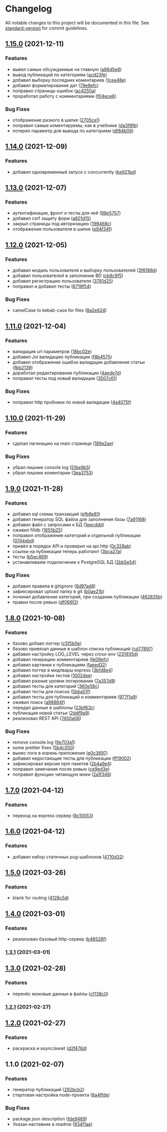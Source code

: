 # Changelog

All notable changes to this project will be documented in this file. See [standard-version](https://github.com/conventional-changelog/standard-version) for commit guidelines.

## [1.15.0](https://github.com/YoginAlex/1708501-typoteka-3/compare/v1.14.0...v1.15.0) (2021-12-11)


### Features

* вывел самые обсуждаемые на главную ([a86d5e8](https://github.com/YoginAlex/1708501-typoteka-3/commit/a86d5e8b4770ff2088da6abbd6d9051ec27bc958))
* вывод публикаций по категориям ([acd23fe](https://github.com/YoginAlex/1708501-typoteka-3/commit/acd23fe893c4dc8ecd1bb026247748c22edb109f))
* добавил выборку последних коментариев ([1cea48e](https://github.com/YoginAlex/1708501-typoteka-3/commit/1cea48e662c2611b186e5d95c761cdd59153d4a2))
* добавил форматирование дат ([79e9efc](https://github.com/YoginAlex/1708501-typoteka-3/commit/79e9efcbb51d2bb5eeabed3fe1a35038e6a0b955))
* поправил страницы ошибок ([ac4250a](https://github.com/YoginAlex/1708501-typoteka-3/commit/ac4250a68c2fdbf424b2c9c4349f47cd128cb19e))
* проработал работу с комментариями ([f04ece6](https://github.com/YoginAlex/1708501-typoteka-3/commit/f04ece657a39efe0149826f19d558fdda8c38cd4))


### Bug Fixes

* отображение разного в шапке ([2705ce1](https://github.com/YoginAlex/1708501-typoteka-3/commit/2705ce1fd153c0895edf8286e14edbdf9c2a0a2b))
* поправил самые коментируемы, как в учебнике ([da3f9fb](https://github.com/YoginAlex/1708501-typoteka-3/commit/da3f9fbc2a1443cd0e5dcc4a0c6e5f514c4d542b))
* потерял параметр для вывода по категориям ([df84b09](https://github.com/YoginAlex/1708501-typoteka-3/commit/df84b095a577369541fcaa99a8184ba62a43a198))

## [1.14.0](https://github.com/YoginAlex/1708501-typoteka-3/compare/v1.13.0...v1.14.0) (2021-12-09)


### Features

* добавил одновременный запуск с concurrently ([be921bd](https://github.com/YoginAlex/1708501-typoteka-3/commit/be921bda9a09cdfc48102b6550e50e50dbfdb145))

## [1.13.0](https://github.com/YoginAlex/1708501-typoteka-3/compare/v1.12.0...v1.13.0) (2021-12-07)


### Features

* аутентификация, фронт и тесты для неё ([98e5757](https://github.com/YoginAlex/1708501-typoteka-3/commit/98e575725f88553958a41a935851d0b81158925e))
* добавил csrf защиту форм ([a601d15](https://github.com/YoginAlex/1708501-typoteka-3/commit/a601d15e236b78cb44b924dc7518c26351b6d17b))
* закрыл страницы под авторизацию ([198468c](https://github.com/YoginAlex/1708501-typoteka-3/commit/198468cea333012b39c89502d48637ad94ecb16c))
* отображение пользователя в шапке ([e94f34f](https://github.com/YoginAlex/1708501-typoteka-3/commit/e94f34fe14e17e4cb39a1ea80dbcf1061ed4ad4f))

## [1.12.0](https://github.com/YoginAlex/1708501-typoteka-3/compare/v1.11.0...v1.12.0) (2021-12-05)


### Features

* добавил модаль пользователя и выборку пользователей ([3f6188d](https://github.com/YoginAlex/1708501-typoteka-3/commit/3f6188df07f9513ebb341515791b1549b74a021f))
* добавил пользователей в заполнение BD ([cb8c9f5](https://github.com/YoginAlex/1708501-typoteka-3/commit/cb8c9f54d83543ecc818c4f18edec10b03480102))
* добавил регистрацию пользователя ([3781d25](https://github.com/YoginAlex/1708501-typoteka-3/commit/3781d25f35b02eb4739f3cd53927360d53617043))
* поправил и добавил тесты ([6719f54](https://github.com/YoginAlex/1708501-typoteka-3/commit/6719f547a7651bdf1e9bbb3df18b2eef6ae64680))


### Bug Fixes

* camelCase to kebab-case for files ([8a2e624](https://github.com/YoginAlex/1708501-typoteka-3/commit/8a2e6248899bc0faf9f61de6555b427ffbd593fa))

## [1.11.0](https://github.com/YoginAlex/1708501-typoteka-3/compare/v1.10.0...v1.11.0) (2021-12-04)


### Features

* валидация url параметров ([18bc02e](https://github.com/YoginAlex/1708501-typoteka-3/commit/18bc02e95e1b54a91290fc03de5ff193322e3700))
* добавил Joi валидацию публикации ([f8b4575](https://github.com/YoginAlex/1708501-typoteka-3/commit/f8b45750b963c7b2015b71bf0c4e0c93ce3142a5))
* добавил отображение ошибок валидации добавления статьи ([fbb2139](https://github.com/YoginAlex/1708501-typoteka-3/commit/fbb21399b76948532a5b0d8ffd06bdcdefd9980a))
* доработал редактирование публикации ([4aede7d](https://github.com/YoginAlex/1708501-typoteka-3/commit/4aede7d9bbb76bdf56929b61423b247c080be8cb))
* поправил тесты под новый валидации ([3507c61](https://github.com/YoginAlex/1708501-typoteka-3/commit/3507c618842d51b4c45ed875390cc2c7d26853f0))


### Bug Fixes

* поправил http пробники по новой валидации ([4a4075f](https://github.com/YoginAlex/1708501-typoteka-3/commit/4a4075ff75aebd7399a64c7529e31ab5d4749fc4))

## [1.10.0](https://github.com/YoginAlex/1708501-typoteka-3/compare/v1.9.0...v1.10.0) (2021-11-29)


### Features

* сделал пагинацию на main странице ([189e2ae](https://github.com/YoginAlex/1708501-typoteka-3/commit/189e2aecfefeda26dcf1e24b2d05a2ceb259420d))


### Bug Fixes

* убрал лишние console.log ([51be9b5](https://github.com/YoginAlex/1708501-typoteka-3/commit/51be9b5cefdeec34caa79c742c63a53d037a96e0))
* убрал лишние коментарии ([3ea3753](https://github.com/YoginAlex/1708501-typoteka-3/commit/3ea37530647d7a2d7222cb7f3eb64a8735c80c34))

## [1.9.0](https://github.com/YoginAlex/1708501-typoteka-3/compare/v1.8.0...v1.9.0) (2021-11-28)


### Features

* добавил sql схемы транзакций ([efb8e81](https://github.com/YoginAlex/1708501-typoteka-3/commit/efb8e8180d3480600d83d735b044a144c6431b88))
* добавил генератор SQL файла для заполнения базы ([7a91168](https://github.com/YoginAlex/1708501-typoteka-3/commit/7a9116810510d77a47955fb98cfc7b7bd83a15a2))
* добавил файл с запросами к БД ([1eecddd](https://github.com/YoginAlex/1708501-typoteka-3/commit/1eecddd691537c585414edcbc48ce724a0208d92))
* оживил filldb ([1655b25](https://github.com/YoginAlex/1708501-typoteka-3/commit/1655b25018144b23b7b80d5882bd7c8c667d15b3))
* поправил отображение категорий и отдельной публикации ([0744ebd](https://github.com/YoginAlex/1708501-typoteka-3/commit/0744ebd31604656755989630bdfffb95fae3d55d))
* привёл в порядок API и проверил на api.http ([0c328ab](https://github.com/YoginAlex/1708501-typoteka-3/commit/0c328ab056ae263882ded56d0654f9cf21967919))
* ссылки на публикации теперь работают ([3bca27a](https://github.com/YoginAlex/1708501-typoteka-3/commit/3bca27adf0097f96d8da5993de141d6adb8830fc))
* тесты ([b5ec469](https://github.com/YoginAlex/1708501-typoteka-3/commit/b5ec469cff7fa41626040da5b93a2ec2889200f6))
* устанавливаем подключение к PostgreSQL БД ([2bb5e54](https://github.com/YoginAlex/1708501-typoteka-3/commit/2bb5e549f8c509a3cacbf82c89a10056c3c6bdb2))


### Bug Fixes

* добавил правила в gitignore ([8d97ad8](https://github.com/YoginAlex/1708501-typoteka-3/commit/8d97ad841c30977a795dc82ae86e038770a88460))
* зафиксировал upload папку в git ([b0ae21b](https://github.com/YoginAlex/1708501-typoteka-3/commit/b0ae21b933ae8165cf56135e0c647a7cd229c591))
* починил добавление категорий, при создании публикации ([462835b](https://github.com/YoginAlex/1708501-typoteka-3/commit/462835be4a2ba20ca69ec4c0c2c62f3af7cff0bb))
* правки после ревью ([df066f2](https://github.com/YoginAlex/1708501-typoteka-3/commit/df066f244615bc648eb28ab7768a4a4926f3f766))

## [1.8.0](https://github.com/YoginAlex/1708501-typoteka-3/compare/v1.7.0...v1.8.0) (2021-10-08)


### Features

* базово добавл логгер ([c5f5b0e](https://github.com/YoginAlex/1708501-typoteka-3/commit/c5f5b0e6323512ceb7cc5919244d0d629d8bd5a0))
* базово привязал данные в шаблон списка публикаций ([cd77897](https://github.com/YoginAlex/1708501-typoteka-3/commit/cd7789761dec1f93c36de8198dc94c7b2bbf97c3))
* дабавил настройку LOG_LEVEL через cross-env ([231935d](https://github.com/YoginAlex/1708501-typoteka-3/commit/231935d6beff83fda1ba4571cca98bf0a44357e5))
* добавил генерацию комментариев ([fe09efc](https://github.com/YoginAlex/1708501-typoteka-3/commit/fe09efcb90087be6296065e0813259052acc8c25))
* добавил картинки к публикациям ([faeed32](https://github.com/YoginAlex/1708501-typoteka-3/commit/faeed322d1cd7b972abdb21927cd683d5462e0a3))
* добавил логгер в мидлвары express ([3bfd8e4](https://github.com/YoginAlex/1708501-typoteka-3/commit/3bfd8e40e264b79f0e0edcdbdcc6e3007c9268bf))
* добавил настройки тестов ([1002dee](https://github.com/YoginAlex/1708501-typoteka-3/commit/1002dee4731bf482b5a5dc77bae96d067e55f91d))
* добавил разные уровни логирования ([7a357d8](https://github.com/YoginAlex/1708501-typoteka-3/commit/7a357d8df2dcb3b6d80b19afb83e3218cffe171c))
* добавил тесты для категорий ([360e58c](https://github.com/YoginAlex/1708501-typoteka-3/commit/360e58ca4bdb7ba38ff447ff3e78bca20643d8af))
* добавил тесты для поиска ([5bba51f](https://github.com/YoginAlex/1708501-typoteka-3/commit/5bba51fa3928ee75aafd27b3ff467d76d61ae48c))
* добавил тесты для публикаций и комментариев ([977f1a9](https://github.com/YoginAlex/1708501-typoteka-3/commit/977f1a98e8289d86d8c0076697decdb6e193205b))
* оживил поиск ([a98864f](https://github.com/YoginAlex/1708501-typoteka-3/commit/a98864f70c2c8a9c2dd7b14fa3e55f88bf15007a))
* передал данные в шаблоны ([23bf63c](https://github.com/YoginAlex/1708501-typoteka-3/commit/23bf63c44b77eebfeb0704a619acdc7e5390cf1a))
* публикация новой статьи ([2ddf9a9](https://github.com/YoginAlex/1708501-typoteka-3/commit/2ddf9a974466c45446aeeb03b6c254cf6a4b166f))
* реализовал REST API ([7450a06](https://github.com/YoginAlex/1708501-typoteka-3/commit/7450a0634e8c69caee1d0e37743f068ecfbab69c))


### Bug Fixes

* remove console.log ([9e703a1](https://github.com/YoginAlex/1708501-typoteka-3/commit/9e703a1b40bd0b25eb225b0ff4165f71a8143a0f))
* some prettier fixes ([5b4c550](https://github.com/YoginAlex/1708501-typoteka-3/commit/5b4c550ba1ba6405f78dd15a95f00351794cc2a0))
* вынес логи в корень приложения ([e0c3697](https://github.com/YoginAlex/1708501-typoteka-3/commit/e0c3697c567dae422a2ff18196eb41c47f51be61))
* добавил недостающие тесты для публикации ([ff19002](https://github.com/YoginAlex/1708501-typoteka-3/commit/ff19002b1ecd140a6135377c4c4c5dcffe1db8f0))
* зафиксировал версии npm пакетов ([2b4a9e4](https://github.com/YoginAlex/1708501-typoteka-3/commit/2b4a9e49810698914a544e4fa231580669e78114))
* поправил замечания после ревью ([ce9ed3e](https://github.com/YoginAlex/1708501-typoteka-3/commit/ce9ed3e0102d8edd1a557540a7c6ada1a1f1b461))
* поправил функцию читающую моки ([2a1f346](https://github.com/YoginAlex/1708501-typoteka-3/commit/2a1f34640cae204a788613765edee96b60adf14d))

## [1.7.0](https://github.com/YoginAlex/1708501-typoteka-3/compare/v1.6.0...v1.7.0) (2021-04-12)


### Features

* переход на express сервер ([8c10053](https://github.com/YoginAlex/1708501-typoteka-3/commit/8c100538fc4c865fa847bbde43374aef8251d653))

## [1.6.0](https://github.com/YoginAlex/1708501-typoteka-3/compare/v1.5.0...v1.6.0) (2021-04-12)


### Features

* добавил набор статичных pug-шаблонов ([4710d32](https://github.com/YoginAlex/1708501-typoteka-3/commit/4710d32c2276b1f2bff25b862c432173f9d4466d))

## [1.5.0](https://github.com/YoginAlex/1708501-typoteka-3/compare/v1.4.0...v1.5.0) (2021-03-26)


### Features

* blank for routing ([4128c5d](https://github.com/YoginAlex/1708501-typoteka-3/commit/4128c5d28570968e9772fc011f720e0601c1c1fe))

## [1.4.0](https://github.com/YoginAlex/1708501-typoteka-3/compare/v1.3.1...v1.4.0) (2021-03-01)


### Features

* реализован базовый http-сервер ([b48528f](https://github.com/YoginAlex/1708501-typoteka-3/commit/b48528f9db8b053a042333bd225e7155b8f9f666))

### [1.3.1](https://github.com/YoginAlex/1708501-typoteka-3/compare/v1.3.0...v1.3.1) (2021-03-01)

## [1.3.0](https://github.com/YoginAlex/1708501-typoteka-3/compare/v1.2.1...v1.3.0) (2021-02-28)


### Features

* перенёс моковые данные в файлы ([cf138c0](https://github.com/YoginAlex/1708501-typoteka-3/commit/cf138c0160cbe4a58435318b5bdeb3fd6db874dd))

### [1.2.1](https://github.com/YoginAlex/1708501-typoteka-3/compare/v1.2.0...v1.2.1) (2021-02-27)

## [1.2.0](https://github.com/YoginAlex/1708501-typoteka-3/compare/v1.1.0...v1.2.0) (2021-02-27)


### Features

* раскраска и async/await ([d2f476d](https://github.com/YoginAlex/1708501-typoteka-3/commit/d2f476d095daadf238cc3ebda3fb7a44621d036b))

## 1.1.0 (2021-02-07)


### Features

* генератор публикаций ([292bcb2](https://github.com/YoginAlex/1708501-typoteka-3/commit/292bcb2cd2a86b38d268cdee69e5925412355d26))
* стартовая настройка node-проекта ([6a4ffde](https://github.com/YoginAlex/1708501-typoteka-3/commit/6a4ffde5707519f4bb0e966b2f0e2da5897fb0d5))


### Bug Fixes

* package.json description ([fde9469](https://github.com/YoginAlex/1708501-typoteka-3/commit/fde9469b906cf1ce74487959518a526a5ddbf423))
* Указан наставник в readme ([934f1ae](https://github.com/YoginAlex/1708501-typoteka-3/commit/934f1ae8fe7103e7864e12124f80d66e7e8ae501))
